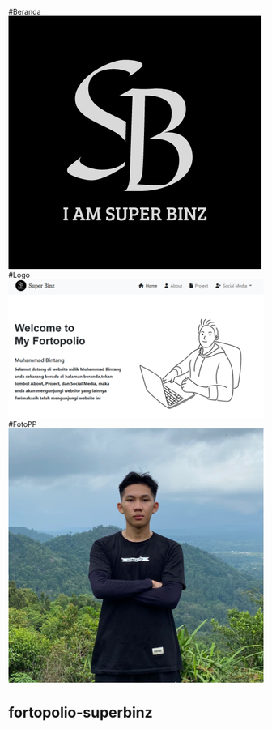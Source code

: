 #Beranda
![alt text](https://github.com/Binzqt/fortopolio-superbinz/blob/main/LOGO%20DEWEK.png?raw=true)
#Logo
![alt text](https://github.com/Binzqt/fortopolio-superbinz/blob/main/Cuplikan%20layar%202024-07-27%20133820.png?raw=true)
#FotoPP
![alt text](https://github.com/Binzqt/fortopolio-superbinz/blob/main/Gambar%20WhatsApp%202024-07-18%20pukul%2015.32.28_bc25eb7e.jpg?raw=true)

# fortopolio-superbinz
